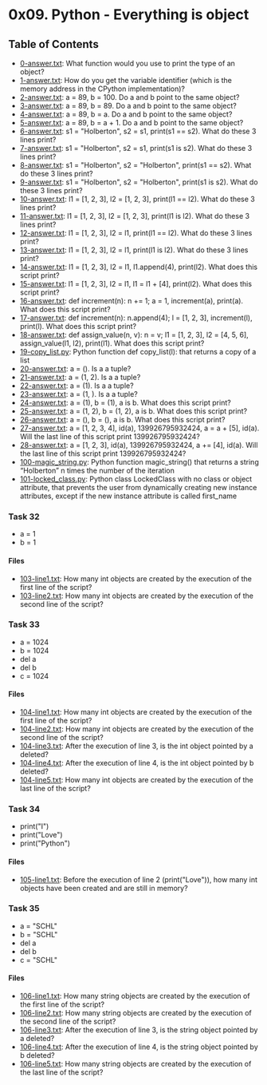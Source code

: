 # 0x09. Python - Everything is object

## Table of Contents

- [0-answer.txt](#0-answer.txt): What function would you use to print the type of an object?
- [1-answer.txt](#1-answer.txt): How do you get the variable identifier (which is the memory address in the CPython implementation)?
- [2-answer.txt](#2-answer.txt): a = 89, b = 100. Do a and b point to the same object?
- [3-answer.txt](#3-answer.txt): a = 89, b = 89. Do a and b point to the same object?
- [4-answer.txt](#4-answer.txt): a = 89, b = a. Do a and b point to the same object?
- [5-answer.txt](#5-answer.txt): a = 89, b = a + 1. Do a and b point to the same object?
- [6-answer.txt](#6-answer.txt): s1 = "Holberton", s2 = s1, print(s1 == s2). What do these 3 lines print?
- [7-answer.txt](#7-answer.txt): s1 = "Holberton", s2 = s1, print(s1 is s2). What do these 3 lines print?
- [8-answer.txt](#8-answer.txt): s1 = "Holberton", s2 = "Holberton", print(s1 == s2). What do these 3 lines print?
- [9-answer.txt](#9-answer.txt): s1 = "Holberton", s2 = "Holberton", print(s1 is s2). What do these 3 lines print?
- [10-answer.txt](#10-answer.txt): l1 = [1, 2, 3], l2 = [1, 2, 3], print(l1 == l2). What do these 3 lines print?
- [11-answer.txt](#11-answer.txt): l1 = [1, 2, 3], l2 = [1, 2, 3], print(l1 is l2). What do these 3 lines print?
- [12-answer.txt](#12-answer.txt): l1 = [1, 2, 3], l2 = l1, print(l1 == l2). What do these 3 lines print?
- [13-answer.txt](#13-answer.txt): l1 = [1, 2, 3], l2 = l1, print(l1 is l2). What do these 3 lines print?
- [14-answer.txt](#14-answer.txt): l1 = [1, 2, 3], l2 = l1, l1.append(4), print(l2). What does this script print?
- [15-answer.txt](#15-answer.txt): l1 = [1, 2, 3], l2 = l1, l1 = l1 + [4], print(l2). What does this script print?
- [16-answer.txt](#16-answer.txt): def increment(n): n += 1; a = 1, increment(a), print(a). What does this script print?
- [17-answer.txt](#17-answer.txt): def increment(n): n.append(4); l = [1, 2, 3], increment(l), print(l). What does this script print?
- [18-answer.txt](#18-answer.txt): def assign_value(n, v): n = v; l1 = [1, 2, 3], l2 = [4, 5, 6], assign_value(l1, l2), print(l1). What does this script print?
- [19-copy_list.py](#19-copy_list.py): Python function def copy_list(l): that returns a copy of a list
- [20-answer.txt](#20-answer.txt): a = (). Is a a tuple?
- [21-answer.txt](#21-answer.txt): a = (1, 2). Is a a tuple?
- [22-answer.txt](#22-answer.txt): a = (1). Is a a tuple?
- [23-answer.txt](#23-answer.txt): a = (1, ). Is a a tuple?
- [24-answer.txt](#24-answer.txt): a = (1), b = (1), a is b. What does this script print?
- [25-answer.txt](#25-answer.txt): a = (1, 2), b = (1, 2), a is b. What does this script print?
- [26-answer.txt](#26-answer.txt): a = (), b = (), a is b. What does this script print?
- [27-answer.txt](#27-answer.txt): a = [1, 2, 3, 4], id(a), 139926795932424, a = a + [5], id(a). Will the last line of this script print 139926795932424?
- [28-answer.txt](#28-answer.txt): a = [1, 2, 3], id(a), 139926795932424, a += [4], id(a). Will the last line of this script print 139926795932424?
- [100-magic_string.py](#100-magic_string.py): Python function magic_string() that returns a string “Holberton” n times the number of the iteration
- [101-locked_class.py](#101-locked_class.py): Python class LockedClass with no class or object attribute, that prevents the user from dynamically creating new instance attributes, except if the new instance attribute is called first_name

### Task 32
- a = 1
- b = 1

#### Files
- [103-line1.txt](#103-line1.txt): How many int objects are created by the execution of the first line of the script?
- [103-line2.txt](#103-line2.txt): How many int objects are created by the execution of the second line of the script?

### Task 33
- a = 1024
- b = 1024
- del a
- del b
- c = 1024

#### Files
- [104-line1.txt](#104-line1.txt): How many int objects are created by the execution of the first line of the script?
- [104-line2.txt](#104-line2.txt): How many int objects are created by the execution of the second line of the script?
- [104-line3.txt](#104-line3.txt): After the execution of line 3, is the int object pointed by a deleted?
- [104-line4.txt](#104-line4.txt): After the execution of line 4, is the int object pointed by b deleted?
- [104-line5.txt](#104-line5.txt): How many int objects are created by the execution of the last line of the script?

### Task 34
- print("I")
- print("Love")
- print("Python")

#### Files
- [105-line1.txt](#105-line1.txt): Before the execution of line 2 (print("Love")), how many int objects have been created and are still in memory?

### Task 35
- a = "SCHL"
- b = "SCHL"
- del a
- del b
- c = "SCHL"

#### Files
- [106-line1.txt](#106-line1.txt): How many string objects are created by the execution of the first line of the script?
- [106-line2.txt](#106-line2.txt): How many string objects are created by the execution of the second line of the script?
- [106-line3.txt](#106-line3.txt): After the execution of line 3, is the string object pointed by a deleted?
- [106-line4.txt](#106-line4.txt): After the execution of line 4, is the string object pointed by b deleted?
- [106-line5.txt](#106-line5.txt): How many string objects are created by the execution of the last line of the script?

